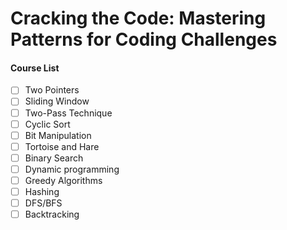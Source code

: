# Cracking the Code: Mastering Patterns for Coding Challenges

#### Course List

- [ ] Two Pointers
- [ ] Sliding Window
- [ ] Two-Pass Technique
- [ ] Cyclic Sort
- [ ] Bit Manipulation
- [ ] Tortoise and Hare
- [ ] Binary Search
- [ ] Dynamic programming
- [ ] Greedy Algorithms
- [ ] Hashing
- [ ] DFS/BFS
- [ ] Backtracking